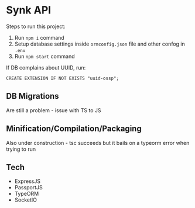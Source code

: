 # Synk API

Steps to run this project:

1. Run `npm i` command
2. Setup database settings inside `ormconfig.json` file and other confog in `.env`
3. Run `npm start` command

If DB complains about UUID, run:

`CREATE EXTENSION IF NOT EXISTS "uuid-ossp";`

## DB Migrations

Are still a problem - issue with TS to JS

## Minification/Compilation/Packaging

Also under construction - tsc succeeds but it bails on a typeorm error when trying to run

## Tech

- ExpressJS
- PassportJS
- TypeORM
- SocketIO
